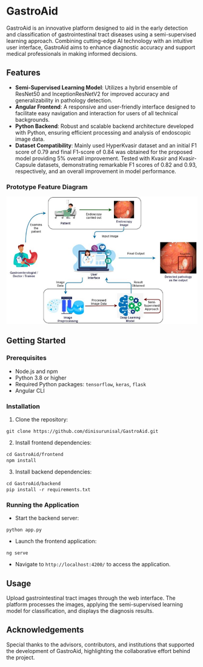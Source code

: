 # GastroAid

GastroAid is an innovative platform designed to aid in the early
detection and classification of gastrointestinal tract diseases using
a semi-supervised learning approach. Combining cutting-edge AI
technology with an intuitive user interface, GastroAid aims to enhance
diagnostic accuracy and support medical professionals in making
informed decisions.

## Features

- **Semi-Supervised Learning Model**: Utilizes a hybrid ensemble of
ResNet50 and InceptionResNetV2 for improved accuracy and
generalizability in pathology detection.
- **Angular Frontend**: A responsive and user-friendly interface
designed to facilitate easy navigation and interaction for users of
all technical backgrounds.
- **Python Backend**: Robust and scalable backend architecture
developed with Python, ensuring efficient processing and analysis of
endoscopic image data.
- **Dataset Compatibility**: Mainly used HyperKvasir dataset and an initial F1 score of 0.79 and final F1-score of 
0.84 was obtained for the proposed model providing 5% overall improvement. Tested with Kvasir and Kvasir-Capsule
datasets, demonstrating remarkable F1 scores of 0.82 and 0.93,
respectively, and an overall improvement in model performance.

### Prototype Feature Diagram

![alt text](https://github.com/dinisurunisal/GastroAid/blob/main/Images/prototype_feature_dig.jpg?raw=true)

## Getting Started

### Prerequisites

- Node.js and npm
- Python 3.8 or higher
- Required Python packages: `tensorflow`, `keras`, `flask`
- Angular CLI

### Installation

1. Clone the repository:
```
git clone https://github.com/dinisurunisal/GastroAid.git
```
2. Install frontend dependencies:
```
cd GastroAid/frontend 
npm install
```
3. Install backend dependencies:
```
cd GastroAid/backend 
pip install -r requirements.txt
```
### Running the Application

- Start the backend server:
```
python app.py
```
- Launch the frontend application:
```
ng serve
```
- Navigate to `http://localhost:4200/` to access the application.

## Usage

Upload gastrointestinal tract images through the web interface. The
platform processes the images, applying the semi-supervised learning
model for classification, and displays the diagnosis results.

## Acknowledgements

Special thanks to the advisors, contributors, and institutions that
supported the development of GastroAid, highlighting the collaborative
effort behind the project.
